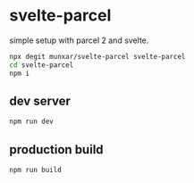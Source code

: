 # svelte-parcel
simple setup with parcel 2 and svelte.

```bash
npx degit munxar/svelte-parcel svelte-parcel
cd svelte-parcel
npm i
```
## dev server
```bash
npm run dev
```

## production build
```bash
npm run build
```

